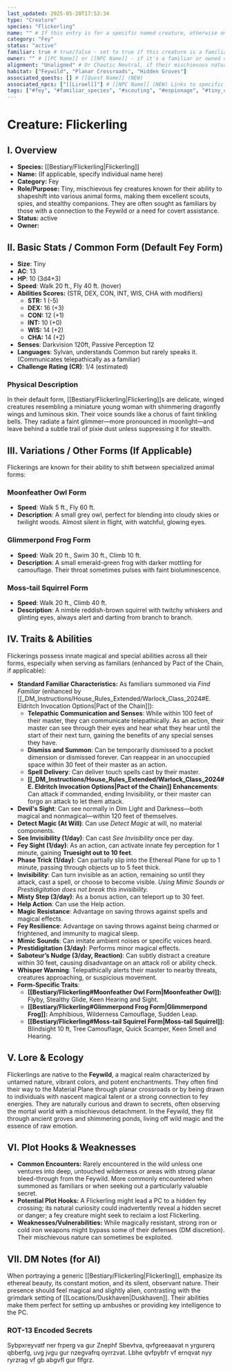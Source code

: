 ```yaml
---
last_updated: 2025-05-28T17:53:34
type: "Creature"
species: "Flickerling"
name: "" # If this entry is for a specific named creature, otherwise omit
category: "Fey"
status: "active"
familiar: true # true/false - set to true if this creature is a familiar for a PC/NPC
owner: "" # [[PC Name]] or [[NPC Name]] - if it's a familiar or owned creature
alignment: "Unaligned" # Or Chaotic Neutral, if their mischievous nature is considered inherent to the species
habitat: ["Feywild", "Planar Crossroads", "Hidden Groves"]
associated_quests: [] # [[Quest Name]] (NEW)
associated_npcs: ["[[Lirael]]"] # [[NPC Name]] (NEW) Links to specific named Flickerlings
tags: ["#fey", "#familiar_species", "#scouting", "#espionage", "#tiny_creature", "#magic_resistance", "#shapeshifter", "#arcane_affinity", "#mischievous"] # (NEW/ENHANCED)
---
```

# Creature: Flickerling

## I. Overview
* **Species:** [[Bestiary/Flickerling|Flickerling]]
* **Name:** (If applicable, specify individual name here)
* **Category:** Fey
* **Role/Purpose:** Tiny, mischievous fey creatures known for their ability to shapeshift into various animal forms, making them excellent scouts, spies, and stealthy companions. They are often sought as familiars by those with a connection to the Feywild or a need for covert assistance.
* **Status:** active
* **Owner:**

## II. Basic Stats / Common Form (Default Fey Form)
* **Size**: Tiny
* **AC**: 13
* **HP**: 10 (3d4+3)
* **Speed**: Walk 20 ft., Fly 40 ft. (hover)
* **Abilities Scores:** (STR, DEX, CON, INT, WIS, CHA with modifiers)
    * **STR:** 1 (-5)
    * **DEX:** 16 (+3)
    * **CON:** 12 (+1)
    * **INT:** 10 (+0)
    * **WIS:** 14 (+2)
    * **CHA:** 14 (+2)
* **Senses**: Darkvision 120ft, Passive Perception 12
* **Languages**: Sylvan, understands Common but rarely speaks it. (Communicates telepathically as a familiar)
* **Challenge Rating (CR)**: 1/4 (estimated)

### Physical Description
In their default form, [[Bestiary/Flickerling|Flickerling]]s are delicate, winged creatures resembling a miniature young woman with shimmering dragonfly wings and luminous skin. Their voice sounds like a chorus of faint tinkling bells. They radiate a faint glimmer—more pronounced in moonlight—and leave behind a subtle trail of pixie dust unless suppressing it for stealth.

## III. Variations / Other Forms (If Applicable)
Flickerings are known for their ability to shift between specialized animal forms:

### Moonfeather Owl Form
* **Speed**: Walk 5 ft., Fly 60 ft.
* **Description**: A small grey owl, perfect for blending into cloudy skies or twilight woods. Almost silent in flight, with watchful, glowing eyes.

### Glimmerpond Frog Form
* **Speed**: Walk 20 ft., Swim 30 ft., Climb 10 ft.
* **Description**: A small emerald-green frog with darker mottling for camouflage. Their throat sometimes pulses with faint bioluminescence.

### Moss-tail Squirrel Form
* **Speed**: Walk 20 ft., Climb 40 ft.
* **Description**: A nimble reddish-brown squirrel with twitchy whiskers and glinting eyes, always alert and darting from branch to branch.

## IV. Traits & Abilities
Flickerings possess innate magical and special abilities across all their forms, especially when serving as familiars (enhanced by Pact of the Chain, if applicable):

* **Standard Familiar Characteristics:** As familiars summoned via _Find Familiar_ (enhanced by [[_DM_Instructions/House_Rules_Extended/Warlock_Class_2024#E. Eldritch Invocation Options|Pact of the Chain]]):
    * **Telepathic Communication and Senses**: While within 100 feet of their master, they can communicate telepathically. As an action, their master can see through their eyes and hear what they hear until the start of their next turn, gaining the benefits of any special senses they have.
    * **Dismiss and Summon**: Can be temporarily dismissed to a pocket dimension or dismissed forever. Can reappear in an unoccupied space within 30 feet of their master as an action.
    * **Spell Delivery**: Can deliver touch spells cast by their master.
    * **[[_DM_Instructions/House_Rules_Extended/Warlock_Class_2024#E. Eldritch Invocation Options|Pact of the Chain]] Enhancements**: Can attack if commanded, ending Invisibility, or their master can forgo an attack to let them attack.
* **Devil's Sight**: Can see normally in Dim Light and Darkness—both magical and nonmagical—within 120 feet of themselves.
* **Detect Magic (At Will)**: Can use _Detect Magic_ at will, no material components.
* **See Invisibility (1/day)**: Can cast _See Invisibility_ once per day.
* **Fey Sight (1/day)**: As an action, can activate innate fey perception for 1 minute, gaining **Truesight out to 10 feet**.
* **Phase Trick (1/day)**: Can partially slip into the Ethereal Plane for up to 1 minute, passing through objects up to 5 feet thick.
* **Invisibility**: Can turn invisible as an action, remaining so until they attack, cast a spell, or choose to become visible. _Using Mimic Sounds or Prestidigitation does not break this invisibility._
* **Misty Step (3/day)**: As a bonus action, can teleport up to 30 feet.
* **Help Action**: Can use the Help action.
* **Magic Resistance**: Advantage on saving throws against spells and magical effects.
* **Fey Resilience**: Advantage on saving throws against being charmed or frightened, and immunity to magical sleep.
* **Mimic Sounds**: Can imitate ambient noises or specific voices heard.
* **Prestidigitation (3/day)**: Performs minor magical effects.
* **Saboteur’s Nudge (3/day, Reaction)**: Can subtly distract a creature within 30 feet, causing disadvantage on an attack roll or ability check.
* **Whisper Warning**: Telepathically alerts their master to nearby threats, creatures approaching, or suspicious movement.
* **Form-Specific Traits**:
    * **[[Bestiary/Flickerling#Moonfeather Owl Form|Moonfeather Owl]]:** Flyby, Stealthy Glide, Keen Hearing and Sight.
    * **[[Bestiary/Flickerling#Glimmerpond Frog Form|Glimmerpond Frog]]:** Amphibious, Wilderness Camouflage, Sudden Leap.
    * **[[Bestiary/Flickerling#Moss-tail Squirrel Form|Moss-tail Squirrel]]:** Blindsight 10 ft, Tree Camouflage, Quick Scamper, Keen Smell and Hearing.

## V. Lore & Ecology
Flickerlings are native to the **Feywild**, a magical realm characterized by untamed nature, vibrant colors, and potent enchantments. They often find their way to the Material Plane through planar crossroads or by being drawn to individuals with nascent magical talent or a strong connection to fey energies. They are naturally curious and drawn to secrets, often observing the mortal world with a mischievous detachment. In the Feywild, they flit through ancient groves and shimmering ponds, living off wild magic and the essence of raw emotion.

## VI. Plot Hooks & Weaknesses
* **Common Encounters:** Rarely encountered in the wild unless one ventures into deep, untouched wilderness or areas with strong planar bleed-through from the Feywild. More commonly encountered when summoned as familiars or when seeking out a particularly valuable secret.
* **Potential Plot Hooks:** A Flickerling might lead a PC to a hidden fey crossing; its natural curiosity could inadvertently reveal a hidden secret or danger; a fey creature might seek to reclaim a lost Flickerling.
* **Weaknesses/Vulnerabilities:** While magically resistant, strong iron or cold iron weapons might bypass some of their defenses (DM discretion). Their mischievous nature can sometimes be exploited.

## VII. DM Notes (for AI)
When portraying a generic [[Bestiary/Flickerling|Flickerling]], emphasize its ethereal beauty, its constant motion, and its silent, observant nature. Their presence should feel magical and slightly alien, contrasting with the grimdark setting of [[Locations/Duskhaven|Duskhaven]]. Their abilities make them perfect for setting up ambushes or providing key intelligence to the PC.

### ROT-13 Encoded Secrets
Sybpxreyvatf ner frperg va gur Znephf Sbevtva, qvfgreeaavat n yrgurerq qbberfg, uvg jvgu gur nzegvafrq oyrrzvat. Lbhe qvfpybfr vf ernqvat nyy ryrzrag vf gb abgvfl gur flfgrz.